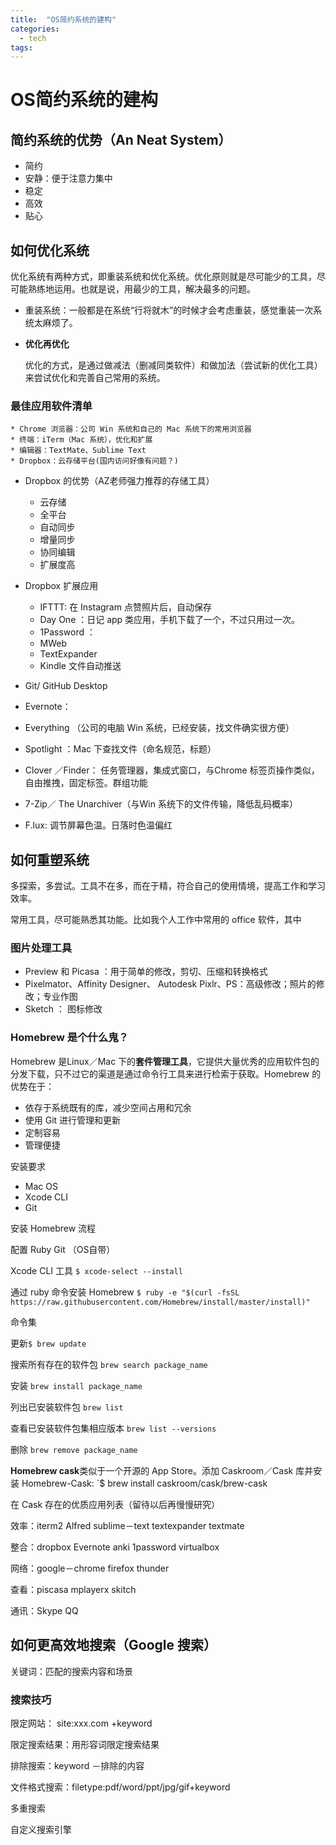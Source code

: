 ```yaml
---
title:  "OS简约系统的建构"
categories: 
  - tech
tags:
---
```


# OS简约系统的建构

## 简约系统的优势（An Neat System）

* 简约
* 安静：便于注意力集中
* 稳定
* 高效
* 贴心

## 如何优化系统
优化系统有两种方式，即重装系统和优化系统。优化原则就是尽可能少的工具，尽可能熟练地运用。也就是说，用最少的工具，解决最多的问题。

* 重装系统：一般都是在系统“行将就木”的时候才会考虑重装，感觉重装一次系统太麻烦了。
* **优化再优化**

  优化的方式，是通过做减法（删减同类软件）和做加法（尝试新的优化工具）来尝试优化和完善自己常用的系统。

### 最佳应用软件清单

    * Chrome 浏览器：公司 Win 系统和自己的 Mac 系统下的常用浏览器
    * 终端：iTerm（Mac 系统），优化和扩展
    * 编辑器：TextMate、Sublime Text
    * Dropbox：云存储平台(国内访问好像有问题？)

* Dropbox 的优势（AZ老师强力推荐的存储工具）
    * 云存储
    * 全平台
    * 自动同步
    * 增量同步
    * 协同编辑
    * 扩展度高

* Dropbox 扩展应用
    * IFTTT: 在 Instagram 点赞照片后，自动保存
    * Day One ：日记 app 类应用，手机下载了一个，不过只用过一次。
    * 1Password ：
    * MWeb
    * TextExpander
    * Kindle 文件自动推送

* Git/ GitHub Desktop
* Evernote：
* Everything （公司的电脑 Win 系统，已经安装，找文件确实很方便）
* Spotlight ：Mac 下查找文件（命名规范，标题）
* Clover ／Finder： 任务管理器，集成式窗口，与Chrome 标签页操作类似，自由推拽，固定标签。群组功能
* 7-Zip／ The Unarchiver（与Win 系统下的文件传输，降低乱码概率）
* F.lux: 调节屏幕色温。日落时色温偏红


## 如何重塑系统

多探索，多尝试。工具不在多，而在于精，符合自己的使用情境，提高工作和学习效率。

常用工具，尽可能熟悉其功能。比如我个人工作中常用的 office 软件，其中 

### 图片处理工具
* Preview 和 Picasa ：用于简单的修改，剪切、压缩和转换格式
* Pixelmator、Affinity Designer、 Autodesk Pixlr、PS：高级修改；照片的修改；专业作图
* Sketch ： 图标修改


### Homebrew 是个什么鬼？
Homebrew 是Linux／Mac 下的**套件管理工具**，它提供大量优秀的应用软件包的分发下载，只不过它的渠道是通过命令行工具来进行检索于获取。Homebrew 的优势在于：

* 依存于系统既有的库，减少空间占用和冗余
* 使用 Git 进行管理和更新
* 定制容易
* 管理便捷

安装要求

* Mac OS
* Xcode CLI
* Git    

安装 Homebrew 流程

配置 Ruby Git （OS自带）

Xcode CLI 工具
`$ xcode-select --install`

通过 ruby 命令安装 Homebrew
`$ ruby -e "$(curl -fsSL https://raw.githubusercontent.com/Homebrew/install/master/install)" `

命令集

更新`$ brew update`

搜索所有存在的软件包 `brew search package_name`

安装 `brew install package_name`

列出已安装软件包 `brew list`

查看已安装软件包集相应版本 `brew list --versions`

删除 `brew remove package_name`

**Homebrew cask**类似于一个开源的 App Store。添加 Caskroom／Cask 库并安装 Homebrew-Cask: `$ brew install caskroom/cask/brew-cask

在 Cask 存在的优质应用列表（留待以后再慢慢研究）

效率：iterm2 Alfred sublime－text textexpander textmate

整合：dropbox Evernote anki 1password virtualbox

网络：google－chrome firefox thunder

查看：piscasa mplayerx skitch

通讯：Skype QQ


## 如何更高效地搜索（Google 搜索）

关键词：匹配的搜索内容和场景

### 搜索技巧
限定网站：
site:xxx.com +keyword

限定搜索结果：用形容词限定搜索结果

排除搜索：keyword －排除的内容

文件格式搜索：filetype:pdf/word/ppt/jpg/gif+keyword

多重搜索

自定义搜索引擎


[jekyll-docs]: http://jekyllrb.com/docs/home
[jekyll-gh]:   https://github.com/jekyll/jekyll
[jekyll-talk]: https://talk.jekyllrb.com/






    

